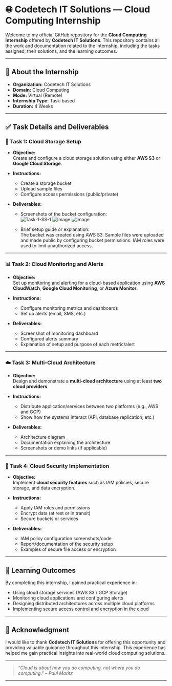 # 🌐 Codetech IT Solutions — Cloud Computing Internship

Welcome to my official GitHub repository for the **Cloud Computing Internship** offered by **Codetech IT Solutions**. This repository contains all the work and documentation related to the internship, including the tasks assigned, their solutions, and the learning outcomes.

---

## 🏢 About the Internship

- **Organization:** Codetech IT Solutions  
- **Domain:** Cloud Computing  
- **Mode:** Virtual (Remote)  
- **Internship Type:** Task-based  
- **Duration:** 4 Weeks  

---

## ✅ Task Details and Deliverables

### 🚀 Task 1: Cloud Storage Setup

- **Objective:**  
  Create and configure a cloud storage solution using either **AWS S3** or **Google Cloud Storage**.

- **Instructions:**  
  - Create a storage bucket  
  - Upload sample files  
  - Configure access permissions (public/private)

- **Deliverables:**  
  - Screenshots of the bucket configuration:  
    ![Task-1-SS-1](https://github.com/user-attachments/assets/cafab204-adbe-4f41-a948-95f8b4955098)
    ![image](https://github.com/user-attachments/assets/d59100bc-74b2-4adc-aea5-134c7405896d)
    ![image](https://github.com/user-attachments/assets/cd859bcc-f030-47cd-9905-ec2f654a4bf3)
    

  - Brief setup guide or explanation:  
    The bucket was created using AWS S3. Sample files were uploaded and made public by configuring bucket permissions. IAM roles were used to limit unauthorized access.

---

### 📊 Task 2: Cloud Monitoring and Alerts

- **Objective:**  
  Set up monitoring and alerting for a cloud-based application using **AWS CloudWatch**, **Google Cloud Monitoring**, or **Azure Monitor**.

- **Instructions:**  
  - Configure monitoring metrics and dashboards  
  - Set up alerts (email, SMS, etc.)

- **Deliverables:**  
  - Screenshot of monitoring dashboard  
  - Configured alerts summary  
  - Explanation of setup and purpose of each metric/alert

---

### ☁️ Task 3: Multi-Cloud Architecture

- **Objective:**  
  Design and demonstrate a **multi-cloud architecture** using at least **two cloud providers**.

- **Instructions:**  
  - Distribute application/services between two platforms (e.g., AWS and GCP)  
  - Show how the systems interact (API, database replication, etc.)

- **Deliverables:**  
  - Architecture diagram  
  - Documentation explaining the architecture  
  - Screenshots or demo links (if applicable)

---

### 🔐 Task 4: Cloud Security Implementation

- **Objective:**  
  Implement **cloud security features** such as IAM policies, secure storage, and data encryption.

- **Instructions:**  
  - Apply IAM roles and permissions  
  - Encrypt data (at rest or in transit)  
  - Secure buckets or services

- **Deliverables:**  
  - IAM policy configuration screenshots/code  
  - Report/documentation of the security setup  
  - Examples of secure file access or encryption

---

## 🧠 Learning Outcomes

By completing this internship, I gained practical experience in:

- Using cloud storage services (AWS S3 / GCP Storage)  
- Monitoring cloud applications and configuring alerts  
- Designing distributed architectures across multiple cloud platforms  
- Implementing secure access control and encryption in the cloud

---

## 🙏 Acknowledgment

I would like to thank **Codetech IT Solutions** for offering this opportunity and providing valuable guidance throughout this internship. This experience has helped me gain practical insights into real-world cloud computing solutions.

---

> *“Cloud is about how you do computing, not where you do computing.” – Paul Maritz*

---
